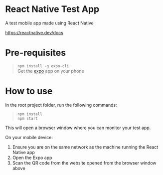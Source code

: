 # React Native Test App
A test mobile app made using React Native

https://reactnative.dev/docs

# Pre-requisites
> `npm install -g expo-cli` <br>
> Get the [expo](https://expo.io/) app on your phone

# How to use
In the root project folder, run the following commands:

> `npm install`<br>
> `npm start`

This will open a browser window where you can monitor your test app.

On your mobile device:
1. Ensure you are on the same network as the machine running the React Native app
2. Open the Expo app
3. Scan the QR code from the website opened from the browser window above
